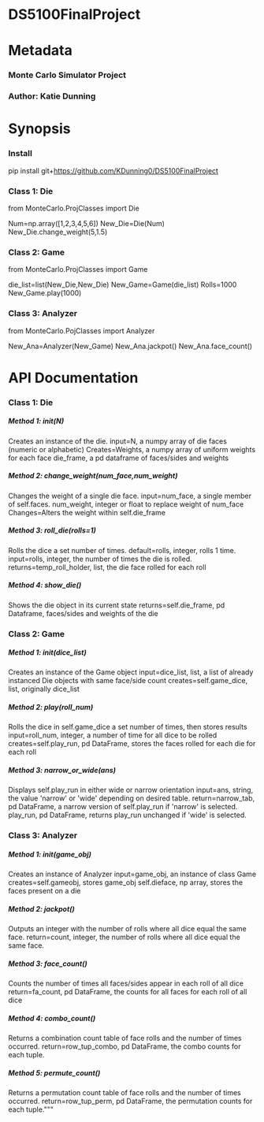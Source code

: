 # DS5100FinalProject

# Metadata

### Monte Carlo Simulator Project
### Author: Katie Dunning

# Synopsis

### Install
pip install git+https://github.com/KDunning0/DS5100FinalProject

### Class 1: Die

from MonteCarlo.ProjClasses import Die

Num=np.array([1,2,3,4,5,6])
New_Die=Die(Num)
New_Die.change_weight(5,1.5)

### Class 2: Game

from MonteCarlo.ProjClasses import Game

die_list=list(New_Die,New_Die)
New_Game=Game(die_list)
Rolls=1000
New_Game.play(1000)

### Class 3: Analyzer

from MonteCarlo.PojClasses import Analyzer

New_Ana=Analyzer(New_Game)
New_Ana.jackpot()
New_Ana.face_count()

# API Documentation

### Class 1: Die

##### Method 1: __init__(N)
Creates an instance of the die.
           input=N, a numpy array of die faces (numeric or alphabetic)
           Creates=Weights, a numpy array of uniform weights for each face
           die_frame, a pd dataframe of faces/sides and weights
           
##### Method 2: change_weight(num_face,num_weight)
Changes the weight of a single die face.
           input=num_face, a single member of self.faces.
           num_weight, integer or float to replace weight of num_face
           Changes=Alters the weight within self.die_frame

##### Method 3: roll_die(rolls=1)
Rolls the dice a set number of times.
           default=rolls, integer, rolls 1 time.
           input=rolls, integer, the number of times the die is rolled.
           returns=temp_roll_holder, list, the die face rolled for each roll
           
##### Method 4: show_die()
Shows the die object in its current state
            returns=self.die_frame, pd Dataframe, faces/sides and weights of the die

### Class 2: Game

##### Method 1: __init__(dice_list)
Creates an instance of the Game object
           input=dice_list, list, a list of already instanced Die objects with same face/side count
           creates=self.game_dice, list, originally dice_list

##### Method 2: play(roll_num)
Rolls the dice in self.game_dice a set number of times, then stores results
        input=roll_num, integer, a number of time for all dice to be rolled
        creates=self.play_run, pd DataFrame, stores the faces rolled for each die for each roll

##### Method 3: narrow_or_wide(ans)
Displays self.play_run in either wide or narrow orientation
        input=ans, string, the value 'narrow' or 'wide' depending on desired table.
        return=narrow_tab, pd DataFrame, a narrow version of self.play_run if 'narrow' is selected.
        play_run, pd DataFrame, returns play_run unchanged if 'wide' is selected.

### Class 3: Analyzer

##### Method 1: __init__(game_obj)
Creates an instance of Analyzer
        input=game_obj, an instance of class Game
        creates=self.gameobj, stores game_obj
        self.dieface, np array, stores the faces present on a die
        
##### Method 2: jackpot()
Outputs an integer with the number of rolls where all dice equal the same face.
        return=count, integer, the number of rolls where all dice equal the same face.
        
##### Method 3: face_count()
Counts the number of times all faces/sides appear in each roll of all dice
        return=fa_count, pd DataFrame, the counts for all faces for each roll of all dice

##### Method 4: combo_count()
Returns a combination count table of face rolls and the number of times occurred.
        return=row_tup_combo, pd DataFrame, the combo counts for each tuple.

##### Method 5: permute_count()
Returns a permutation count table of face rolls and the number of times occurred.
        return=row_tup_perm, pd DataFrame, the permutation counts for each tuple."""
        
